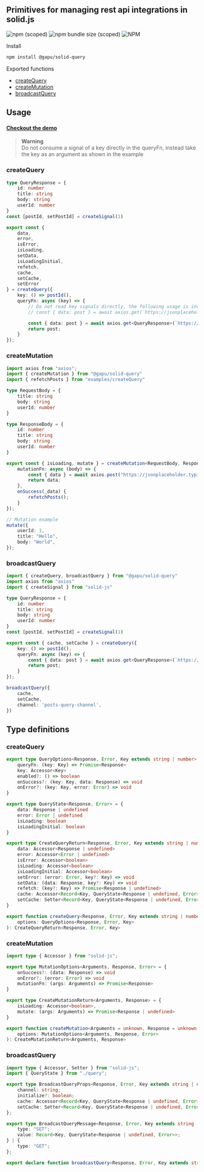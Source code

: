 ## Primitives for managing rest api integrations in solid.js
![npm (scoped)](https://img.shields.io/npm/v/%40gapu/solid-query)
![npm bundle size (scoped)](https://img.shields.io/bundlephobia/minzip/%40gapu/solid-query)
![NPM](https://img.shields.io/npm/l/%40gapu%2Fsolid-query)

Install
```bash
npm install @gapu/solid-query
```

Exported functions
- [createQuery](#createquery)
- [createMutation](#createmutation)
- [broadcastQuery](#broadcastquery)


## Usage
#### [Checkout the demo](https://stackblitz.com/edit/gapu-solid-query?file=src%2FApp.tsx)

> **Warning**  
> Do not consume a signal of a key directly in the queryFn, instead take the key as an argument as shown in the example

### createQuery
```ts
type QueryResponse = {
    id: number
    title: string
    body: string
    userId: number
}
const [postId, setPostId] = createSignal(1)

export const { 
    data,
    error,
    isError,
    isLoading,
    setData,
    isLoadingInitial,
    refetch,
    cache,
    setCache,
    setError
} = createQuery({
    key: () => postId(),
    queryFn: async (key) => {
        // Do not read key signals directly, the following usage is invalid:
        // const { data: post } = await axios.get(`https://jsonplaceholder.typicode.com/posts/${postId()}`);

        const { data: post } = await axios.get<QueryResponse>(`https://jsonplaceholder.typicode.com/posts/${key}`);
        return post;
    }
});
```

### createMutation
```ts
import axios from "axios";
import { createMutation } from "@gapu/solid-query"
import { refetchPosts } from "examples/createQuery"

type RequestBody = {
    title: string
    body: string
    userId: number
}

type ResponseBody = {
    id: number
    title: string
    body: string
    userId: number
}

export const { isLoading, mutate } = createMutation<RequestBody, ResponseBody>({
    mutationFn: async (body) => {
        const { data } = await axios.post("https://jsonplaceholder.typicode.com/posts", body);
        return data;
    },
    onSuccess(_data) {
        refetchPosts();
    }
});

// Mutation example
mutate({
    userId: 1,
    title: "Hello",
    body: "World",
});
```

### broadcastQuery
```ts
import { createQuery, broadcastQuery } from "@gapu/solid-query"
import axios from "axios"
import { createSignal } from "solid-js"

type QueryResponse = {
    id: number
    title: string
    body: string
    userId: number
}
const [postId, setPostId] = createSignal(1)

export const { cache, setCache } = createQuery({
    key: () => postId(),
    queryFn: async (key) => {
        const { data: post } = await axios.get<QueryResponse>(`https://jsonplaceholder.typicode.com/posts/${key}`);
        return post;
    }
});

broadcastQuery({
    cache,
    setCache,
    channel: 'posts-query-channel',
})
```

## Type definitions

### createQuery

```ts
export type QueryOptions<Response, Error, Key extends string | number> = {
    queryFn: (key: Key) => Promise<Response>
    key: Accessor<Key>
    enabled?: () => boolean
    onSuccess?: (key: Key, data: Response) => void
    onError?: (key: Key, error: Error) => void
}

export type QueryState<Response, Error> = {
    data: Response | undefined
    error: Error | undefined
    isLoading: boolean
    isLoadingInitial: boolean
}

export type CreateQueryReturn<Response, Error, Key extends string | number> = {
    data: Accessor<Response | undefined>
    error: Accessor<Error | undefined>
    isError: Accessor<boolean>
    isLoading: Accessor<boolean>
    isLoadingInitial: Accessor<boolean>
    setError: (error: Error, key?: Key) => void
    setData: (data: Response, key?: Key) => void
    refetch: (key?: Key) => Promise<Response | undefined>
    cache: Accessor<Record<Key, QueryState<Response | undefined, Error>>>
    setCache: Setter<Record<Key, QueryState<Response | undefined, Error>>>
}

export function createQuery<Response, Error, Key extends string | number>(
    options: QueryOptions<Response, Error, Key>
): CreateQueryReturn<Response, Error, Key>
```

### createMutation
```ts
import type { Accessor } from "solid-js";

export type MutationOptions<Arguments, Response, Error> = {
    onSuccess?: (data: Response) => void
    onError?: (error: Error) => void
    mutationFn: (args: Arguments) => Promise<Response>
}

export type CreateMutationReturn<Arguments, Response> = {
    isLoading: Accessor<boolean>,
    mutate: (args: Arguments) => Promise<Response | undefined>
}

export function createMutation<Arguments = unknown, Response = unknown, Error = unknown>(
    options: MutationOptions<Arguments, Response, Error>
): CreateMutationReturn<Arguments, Response>
```

### broadcastQuery
```ts
import type { Accessor, Setter } from "solid-js";
import { QueryState } from "./query";

export type BroadcastQueryProps<Response, Error, Key extends string | number> = {
    channel: string;
    initialize?: boolean;
    cache: Accessor<Record<Key, QueryState<Response | undefined, Error>>>;
    setCache: Setter<Record<Key, QueryState<Response | undefined, Error>>>;
};

export type BroadcastQueryMessage<Response, Error, Key extends string | number> = {
    type: "SET";
    value: Record<Key, QueryState<Response | undefined, Error>>;
} | {
    type: "GET";
};

export declare function broadcastQuery<Response, Error, Key extends string | number>(props: BroadcastQueryProps<Response, Error, Key>): void;
```
